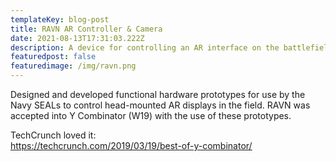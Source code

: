 ```yaml
---
templateKey: blog-post
title: RAVN AR Controller & Camera
date: 2021-08-13T17:31:03.222Z
description: A device for controlling an AR interface on the battlefield
featuredpost: false
featuredimage: /img/ravn.png
---
```

Designed and developed functional hardware prototypes for use by the Navy SEALs to control head-mounted AR displays in the field. RAVN was accepted into Y Combinator (W19) with the use of these prototypes.



TechCrunch loved it:\
<https://techcrunch.com/2019/03/19/best-of-y-combinator/>